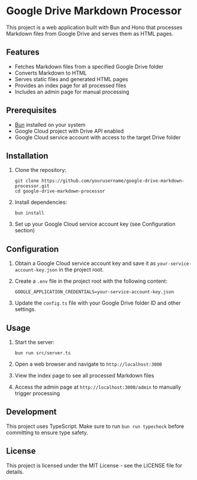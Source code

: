 # Google Drive Markdown Processor

This project is a web application built with Bun and Hono that processes Markdown files from Google Drive and serves them as HTML pages.

## Features

- Fetches Markdown files from a specified Google Drive folder
- Converts Markdown to HTML
- Serves static files and generated HTML pages
- Provides an index page for all processed files
- Includes an admin page for manual processing

## Prerequisites

- [Bun](https://bun.sh/) installed on your system
- Google Cloud project with Drive API enabled
- Google Cloud service account with access to the target Drive folder

## Installation

1. Clone the repository:
   ```
   git clone https://github.com/yourusername/google-drive-markdown-processor.git
   cd google-drive-markdown-processor
   ```

2. Install dependencies:
   ```
   bun install
   ```

3. Set up your Google Cloud service account key (see Configuration section)

## Configuration

1. Obtain a Google Cloud service account key and save it as `your-service-account-key.json` in the project root.

2. Create a `.env` file in the project root with the following content:
   ```
   GOOGLE_APPLICATION_CREDENTIALS=your-service-account-key.json
   ```

3. Update the `config.ts` file with your Google Drive folder ID and other settings.

## Usage

1. Start the server:
   ```
   bun run src/server.ts
   ```

2. Open a web browser and navigate to `http://localhost:3000`

3. View the index page to see all processed Markdown files

4. Access the admin page at `http://localhost:3000/admin` to manually trigger processing

## Development

This project uses TypeScript. Make sure to run `bun run typecheck` before committing to ensure type safety.

## License

This project is licensed under the MIT License - see the LICENSE file for details.
